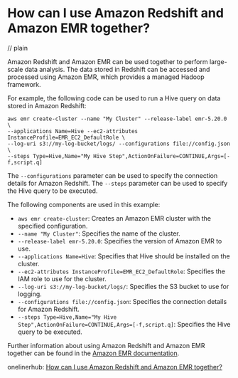 # How can I use Amazon Redshift and Amazon EMR together?
// plain

Amazon Redshift and Amazon EMR can be used together to perform large-scale data analysis. The data stored in Redshift can be accessed and processed using Amazon EMR, which provides a managed Hadoop framework.

For example, the following code can be used to run a Hive query on data stored in Amazon Redshift:

```
aws emr create-cluster --name "My Cluster" --release-label emr-5.20.0 \
--applications Name=Hive --ec2-attributes InstanceProfile=EMR_EC2_DefaultRole \
--log-uri s3://my-log-bucket/logs/ --configurations file://config.json \
--steps Type=Hive,Name="My Hive Step",ActionOnFailure=CONTINUE,Args=[-f,script.q]
```

The `--configurations` parameter can be used to specify the connection details for Amazon Redshift. The `--steps` parameter can be used to specify the Hive query to be executed.

The following components are used in this example:

- `aws emr create-cluster`: Creates an Amazon EMR cluster with the specified configuration.
- `--name "My Cluster"`: Specifies the name of the cluster.
- `--release-label emr-5.20.0`: Specifies the version of Amazon EMR to use.
- `--applications Name=Hive`: Specifies that Hive should be installed on the cluster.
- `--ec2-attributes InstanceProfile=EMR_EC2_DefaultRole`: Specifies the IAM role to use for the cluster.
- `--log-uri s3://my-log-bucket/logs/`: Specifies the S3 bucket to use for logging.
- `--configurations file://config.json`: Specifies the connection details for Amazon Redshift.
- `--steps Type=Hive,Name="My Hive Step",ActionOnFailure=CONTINUE,Args=[-f,script.q]`: Specifies the Hive query to be executed.

Further information about using Amazon Redshift and Amazon EMR together can be found in the [Amazon EMR documentation](https://docs.aws.amazon.com/emr/latest/ManagementGuide/emr-hive-interactive.html).

onelinerhub: [How can I use Amazon Redshift and Amazon EMR together?](https://onelinerhub.com/amazon-redshift/how-can-i-use-amazon-redshift-and-amazon-emr-together)